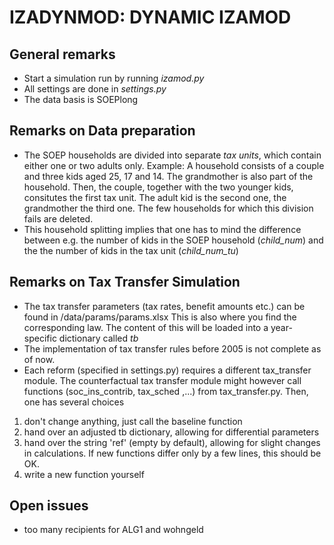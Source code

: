 # IZADYNMOD: DYNAMIC IZAMOD #

## General remarks ##
* Start a simulation run by running *izamod.py*
* All settings are done in *settings.py*
* The data basis is SOEPlong

## Remarks on Data preparation ##

* The SOEP households are divided into separate *tax units*, which contain either one or two adults only.
Example: A household consists of a couple and three kids aged 25, 17 and 14. The grandmother is also
part of the household. Then, the couple, together with the two younger kids, consitutes the first tax
unit. The adult kid is the second one, the grandmother the third one.
The few households for which this division fails are deleted.
* This household splitting implies that one has to mind the difference between e.g. the number of
kids in the SOEP household (*child_num*) and the the number of kids in the tax unit (*child_num_tu*)

## Remarks on Tax Transfer Simulation ##
* The tax transfer parameters (tax rates, benefit amounts etc.) can be found in /data/params/params.xlsx
This is also where you find the corresponding law. The content of this will be loaded into a
year-specific dictionary called *tb*
* The implementation of tax transfer rules before 2005 is not complete as of now.
* Each reform (specified in settings.py) requires a different tax_transfer module. The counterfactual
tax transfer module might however call functions (soc_ins_contrib, tax_sched ,...)
from tax_transfer.py. Then, one has several choices
1. don't change anything, just call the baseline function
2. hand over an adjusted tb dictionary, allowing for differential parameters
3. hand over the string 'ref' (empty by default), allowing for slight changes in calculations. If
new functions differ only by a few lines, this should be OK.
4. write a new function yourself

## Open issues ##
* too many recipients for ALG1 and wohngeld



